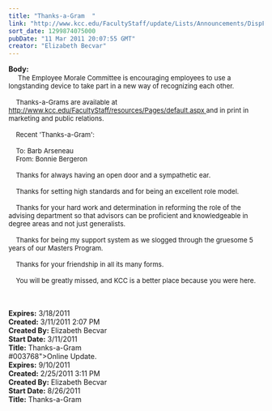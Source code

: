 ```yaml
---
title: "Thanks-a-Gram  "
link: "http://www.kcc.edu/FacultyStaff/update/Lists/Announcements/DispForm.aspx?ID=163"
sort_date: 1299874075000
pubDate: "11 Mar 2011 20:07:55 GMT"
creator: "Elizabeth Becvar"
---
```


<div><b>Body:</b> <div class=ExternalClass0A155383A61F44609F37DD118A684444><div> <font size=2>    The Employee Morale Committee is encouraging employees to use a longstanding device to take part in a new way of recognizing each other.</font></div><font size=2>
<div><br>    Thanks-a-Grams are available at </font><font size=2><a href="/FacultyStaff/resources/Pages/default.aspx">http://www.kcc.edu/FacultyStaff/resources/Pages/default.aspx </a></font><font size=2>and in print in marketing and public relations.</font></div>
<div><font size=2> <br>    Recent 'Thanks-a-Gram': </font></div><font size=2>
<div><br>    To: Barb Arseneau<br>    From: Bonnie Bergeron</div>
<div><br>    Thanks for always having an open door and a sympathetic ear.</div>
<div><br>    Thanks for setting high standards and for being an excellent role model.</div>
<div><br>    Thanks for your hard work and determination in reforming the role of the advising department so that advisors can be proficient and knowledgeable in degree areas and not just generalists.</div>
<div><br>    Thanks for being my support system as we slogged through the gruesome 5 years of our Masters Program.</div>
<div><br>    Thanks for your friendship in all its many forms.</div>
<div><br>    You will be greatly missed, and KCC is a better place because you were here. <br> <br> <br> </font></div></div></div>
<div><b>Expires:</b> 3/18/2011</div>
<div><b>Created:</b> 3/11/2011 2:07 PM</div>
<div><b>Created By:</b> Elizabeth Becvar</div>
<div><b>Start Date:</b> 3/11/2011</div>
<div><b>Title:</b> Thanks-a-Gram  </div>
#003768"><font face="">Online Update</font></span></a><font face="">.</font></span></div></font></font></div></div></div>
<div><b>Expires:</b> 9/10/2011</div>
<div><b>Created:</b> 2/25/2011 3:11 PM</div>
<div><b>Created By:</b> Elizabeth Becvar</div>
<div><b>Start Date:</b> 8/26/2011</div>
<div><b>Title:</b> Thanks-a-Gram </div>
